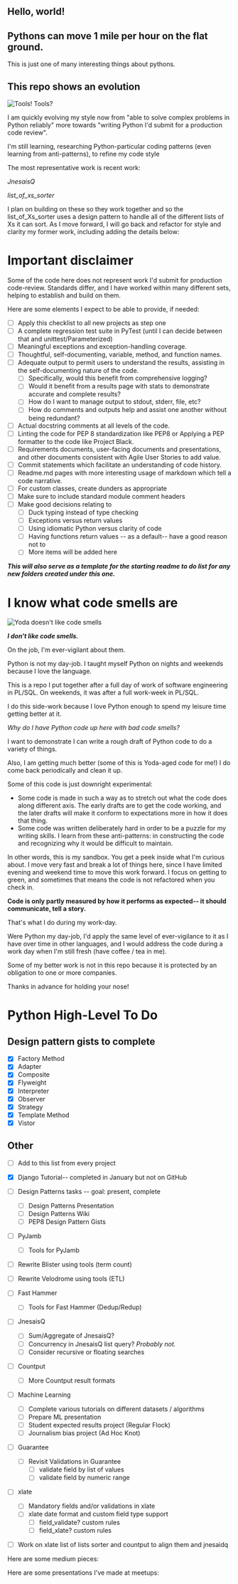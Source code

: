 ## Hello, world!






## Pythons can move 1 mile per hour on the flat ground.

This is just one of many interesting things about pythons.

## This repo shows an evolution

![Tools! Tools?](https://github.com/ErikPohl-Lot49-Projects/Erik-Pohl-Repo/blob/master/media/evolu.png "Tools! Tools?")

I am quickly evolving my style now from "able to solve complex problems in Python reliably" more towards "writing Python I'd submit for a production code review".

I'm still learning, researching Python-particular coding patterns (even learning from anti-patterns), to refine my code style

The most representative work is recent work:

_JnesaisQ_

_list_of_xs_sorter_

I plan on building on these so they work together and so the list_of_Xs_sorter uses a design pattern to handle all of the different lists of Xs it can sort.
As I move forward, I will go back and refactor for style and clarity my former work, including adding the details below:

# Important disclaimer

Some of the code here does not represent work I'd submit for production code-review.  Standards differ, and I have worked within many different sets, helping to establish and build on them.

Here are some elements I expect to be able to provide, if needed:

- [ ] Apply this checklist to all new projects as step one
- [ ] A complete regression test suite in PyTest (until I can decide between that and unittest/Parameterized)
- [ ] Meaningful exceptions and exception-handling coverage.
- [ ] Thoughtful, self-documenting, variable, method, and function names.
- [ ] Adequate output to permit users to understand the results, assisting in the self-documenting nature of the code.
  - [ ] Specifically, would this benefit from comprehensive logging?
  - [ ] Would it benefit from a results page with stats to demonstrate accurate and complete results?
  - [ ] How do I want to manage output to stdout, stderr, file, etc?
  - [ ] How do comments and outputs help and assist one another without being redundant?
- [ ] Actual docstring comments at all levels of the code.
- [ ] Linting the code for PEP 8 standardization like PEP8 or Applying a PEP formatter to the code like Project Black.
- [ ] Requirements documents, user-facing documents and presentations, and other documents consistent with Agile User Stories to add value.
- [ ] Commit statements which facilitate an understanding of code history.
- [ ] Readme.md pages with more interesting usage of markdown which tell a code narrative. 
- [ ] For custom classes, create dunders as appropriate
- [ ] Make sure to include standard module comment headers
- [ ] Make good decisions relating to
  - [ ] Duck typing instead of type checking
  - [ ] Exceptions versus return values
  - [ ] Using idiomatic Python versus clarity of code
  - [ ] Having functions return values -- as a default-- have a good reason not to
  - [ ] More items will be added here

**_This will also serve as a template for the starting readme to do list for any new folders created under this one._**

# I know what code smells are

![Yoda doesn't like code smells](https://github.com/ErikPohl-Lot49-Projects/Erik-Pohl-Repo/blob/master/media/code_smell.jpg "Stinks it does.")

**_I don't like code smells._**  

On the job, I'm ever-vigilant about them.

Python is not my day-job.  I taught myself Python on nights and weekends because I love the language.

This is a repo I put together after a full day of work of software engineering in PL/SQL.  On weekends, it was after a full work-week in PL/SQL.  

I do this side-work because I love Python enough to spend my leisure time getting better at it.  

_Why do I have Python code up here with bad code smells?_

I want to demonstrate I can write a rough draft of Python code to do a variety of things.

Also, I am getting much better (some of this is Yoda-aged code for me!)  I do come back periodically and clean it up.  

Some of this code is just downright experimental:

* Some code is made in such a way as to stretch out what the code does along different axis.  The early drafts are to get the code working, and the later drafts will make it conform to expectations more in how it does that thing.
* Some code was written deliberately hard in order to be a puzzle for my writing skills.  I learn from these anti-patterns: in constructing the code and recognizing why it would be difficult to maintain.

In other words, this is my sandbox.  You get a peek inside what I'm curious about.  I move very fast and break a lot of things here, since I have limited evening and weekend time to move this work forward.  I focus on getting to green, and sometimes that means the code is not refactored when you check in.

**Code is only partly measured by how it performs as expected-- it should communicate, tell a story.**  

That's what I do during my work-day.

Were Python my day-job, I'd apply the same level of ever-vigilance to it as I have over time in other languages, and I would address the code during a work day when I'm still fresh (have coffee / tea in me).  

Some of my better work is not in this repo because it is protected by an obligation to one or more companies.

Thanks in advance for holding your nose!

# Python High-Level To Do
## Design pattern gists to complete
- [x] Factory Method
- [x] Adapter
- [x] Composite	
- [x] Flyweight	
- [x] Interpreter	
- [x] Observer	
- [x] Strategy	
- [x] Template Method	
- [x] Vistor	
## Other
- [ ] Add to this list from every project
- [x] Django Tutorial-- completed in January but not on GitHub
- [ ] Design Patterns tasks -- goal: present, complete
  - [ ] Design Patterns Presentation
  - [ ] Design Patterns Wiki
  - [ ] PEP8 Design Pattern Gists
- [ ] PyJamb
  - [ ] Tools for PyJamb
- [ ] Rewrite Blister using tools (term count)
- [ ] Rewrite Velodrome using tools (ETL)
- [ ] Fast Hammer
  - [ ] Tools for Fast Hammer (Dedup/Redup)
- [ ] JnesaisQ
   - [ ] Sum/Aggregate of JnesaisQ?
   - [ ] Concurrency in JnesaisQ list query?  *Probably not.*
   - [ ] Consider recursive or floating searches
- [ ] Countput
  - [ ] More Countput result formats
- [ ] Machine Learning
  - [ ] Complete various tutorials on different datasets / algorithms
  - [ ] Prepare ML presentation
  - [ ] Student expected results project (Regular Flock)
  - [ ] Journalism bias project (Ad Hoc Knot)
- [ ] Guarantee
  - [ ] Revisit Validations in Guarantee
    - [ ]   validate field by list of values
    - [ ]   validate field by numeric range
- [ ] xlate
  - [ ] Mandatory fields and/or validations in xlate
  - [ ] xlate date format and custom field type support
    - [ ]    field_validate?  custom rules
    - [ ]    field_xlate?   custom rules
- [ ] Work on xlate list of lists sorter and countput to align them and jnesaidq







<!--
**ErikPohl444/ErikPohl444** is a ✨ _special_ ✨ repository because its `README.md` (this file) appears on your GitHub profile.

Here are some ideas to get you started:

- 🔭 I’m currently working on ...
- 🌱 I’m currently learning ...
- 👯 I’m looking to collaborate on ...
- 🤔 I’m looking for help with ...
- 💬 Ask me about ...
- 📫 How to reach me: ...
- 😄 Pronouns: ...
- ⚡ Fun fact: ...
-->

Here are some medium pieces:

Here are some presentations I've made at meetups:
